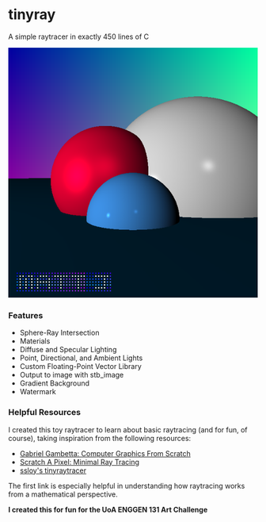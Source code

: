 # tinyray
A simple raytracer in exactly 450 lines of C

![Output](output.bmp)

### Features
 * Sphere-Ray Intersection
 * Materials
 * Diffuse and Specular Lighting
 * Point, Directional, and Ambient Lights
 * Custom Floating-Point Vector Library
 * Output to image with stb_image
 * Gradient Background
 * Watermark

### Helpful Resources
I created this toy raytracer to learn about basic raytracing (and for fun, of course), taking inspiration from the following resources:
 - [Gabriel Gambetta: Computer Graphics From Scratch](https://www.gabrielgambetta.com/computer-graphics-from-scratch/basic-ray-tracing.html)
 - [Scratch A Pixel: Minimal Ray Tracing](https://www.scratchapixel.com/lessons/3d-basic-rendering/minimal-ray-tracer-rendering-simple-shapes/ray-sphere-intersection)
 - [ssloy's tinyraytracer](https://github.com/ssloy/tinyraytracer)

The first link is especially helpful in understanding how raytracing works from a mathematical perspective.

**I created this for fun for the UoA ENGGEN 131 Art Challenge**
